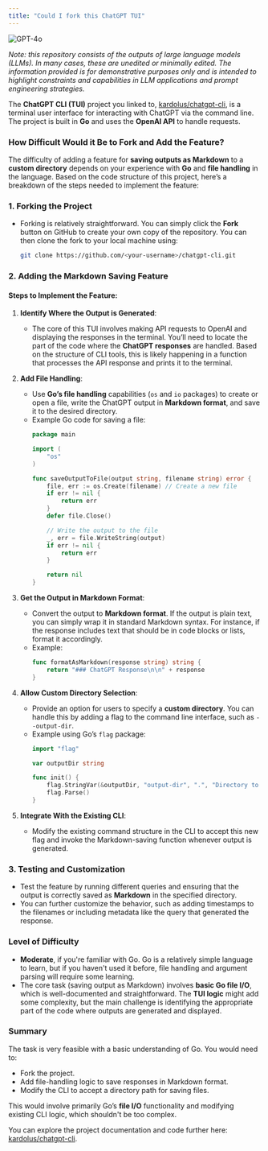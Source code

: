 ```yaml
---
title: "Could I fork this ChatGPT TUI"
---
```

![GPT-4o](https://img.shields.io/badge/GPT--4o-3333FF?style=for-the-badge&logo=openai&logoColor=white)



*Note: this repository consists of the outputs of large language models (LLMs). In many cases, these are unedited or minimally edited. The information provided is for demonstrative purposes only and is intended to highlight constraints and capabilities in LLM applications and prompt engineering strategies.*


The **ChatGPT CLI (TUI)** project you linked to, [kardolus/chatgpt-cli](https://github.com/kardolus/chatgpt-cli), is a terminal user interface for interacting with ChatGPT via the command line. The project is built in **Go** and uses the **OpenAI API** to handle requests.

### How Difficult Would it Be to Fork and Add the Feature?

The difficulty of adding a feature for **saving outputs as Markdown** to a **custom directory** depends on your experience with **Go** and **file handling** in the language. Based on the code structure of this project, here’s a breakdown of the steps needed to implement the feature:

### 1. **Forking the Project**
   - Forking is relatively straightforward. You can simply click the **Fork** button on GitHub to create your own copy of the repository. You can then clone the fork to your local machine using:
     ```bash
     git clone https://github.com/<your-username>/chatgpt-cli.git
     ```

### 2. **Adding the Markdown Saving Feature**

#### Steps to Implement the Feature:
   1. **Identify Where the Output is Generated**:
      - The core of this TUI involves making API requests to OpenAI and displaying the responses in the terminal. You’ll need to locate the part of the code where the **ChatGPT responses** are handled. Based on the structure of CLI tools, this is likely happening in a function that processes the API response and prints it to the terminal.

   2. **Add File Handling**:
      - Use **Go’s file handling** capabilities (`os` and `io` packages) to create or open a file, write the ChatGPT output in **Markdown format**, and save it to the desired directory.
      - Example Go code for saving a file:
        ```go
        package main

        import (
            "os"
        )

        func saveOutputToFile(output string, filename string) error {
            file, err := os.Create(filename) // Create a new file
            if err != nil {
                return err
            }
            defer file.Close()

            // Write the output to the file
            _, err = file.WriteString(output)
            if err != nil {
                return err
            }

            return nil
        }
        ```

   3. **Get the Output in Markdown Format**:
      - Convert the output to **Markdown format**. If the output is plain text, you can simply wrap it in standard Markdown syntax. For instance, if the response includes text that should be in code blocks or lists, format it accordingly.
      - Example:
        ```go
        func formatAsMarkdown(response string) string {
            return "### ChatGPT Response\n\n" + response
        }
        ```

   4. **Allow Custom Directory Selection**:
      - Provide an option for users to specify a **custom directory**. You can handle this by adding a flag to the command line interface, such as `--output-dir`.
      - Example using Go’s `flag` package:
        ```go
        import "flag"

        var outputDir string

        func init() {
            flag.StringVar(&outputDir, "output-dir", ".", "Directory to save markdown outputs")
            flag.Parse()
        }
        ```

   5. **Integrate With the Existing CLI**:
      - Modify the existing command structure in the CLI to accept this new flag and invoke the Markdown-saving function whenever output is generated.

### 3. **Testing and Customization**
   - Test the feature by running different queries and ensuring that the output is correctly saved as **Markdown** in the specified directory.
   - You can further customize the behavior, such as adding timestamps to the filenames or including metadata like the query that generated the response.

### Level of Difficulty
- **Moderate**, if you're familiar with Go. Go is a relatively simple language to learn, but if you haven't used it before, file handling and argument parsing will require some learning.
- The core task (saving output as Markdown) involves **basic Go file I/O**, which is well-documented and straightforward. The **TUI logic** might add some complexity, but the main challenge is identifying the appropriate part of the code where outputs are generated and displayed.

### Summary
The task is very feasible with a basic understanding of Go. You would need to:
- Fork the project.
- Add file-handling logic to save responses in Markdown format.
- Modify the CLI to accept a directory path for saving files.

This would involve primarily Go’s **file I/O** functionality and modifying existing CLI logic, which shouldn't be too complex.

You can explore the project documentation and code further here: [kardolus/chatgpt-cli](https://github.com/kardolus/chatgpt-cli).